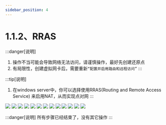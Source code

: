 ```yaml
---
sidebar_position: 4
---
```


# 1.1.2、RRAS

:::danger[说明]
1. 操作不当可能会导致网络无法访问，请谨慎操作，最好先创建还原点
2. 有局限性，创建虚拟网卡后，需要重新`“配置并启用路由和远程访问”`
:::

:::tip[说明]

1. 在windows server中，你可以选择使用RRAS(Routing and Remote Access Service) 来启用NAT，从而实现点对网
:::

![](./img/rras1.png)
![](./img/rras2.png)
![](./img/rras3.png)
![](./img/rras4.png)
![](./img/rras5.png)
![](./img/rras6.png)
![](./img/rras7.png)
![](./img/rras8.png)
![](./img/rras9.png)
![](./img/rras10.png)
![](./img/rras11.png)
![](./img/rras12.png)
![](./img/rras13.png)

:::danger[说明]
所有步骤已经结束了，没有其它操作
:::